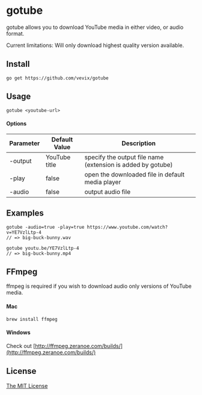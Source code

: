 # gotube

gotube allows you to download YouTube media in either video, or audio format.

Current limitations: Will only download highest quality version available.

## Install

```
go get https://github.com/vevix/gotube
```

## Usage

```
gotube <youtube-url>
```

#### Options

| Parameter | Default Value | Description |
|-----------|---------------|-------------|
| -output   | YouTube title | specify the output file name (extension is added by gotube) |
| -play     | false         | open the downloaded file in default media player |
| -audio    | false         | output audio file |

## Examples

```
gotube -audio=true -play=true https://www.youtube.com/watch?v=YE7VzlLtp-4
// => big-buck-bunny.wav

gotube youtu.be/YE7VzlLtp-4
// => big-buck-bunny.mp4
```

## FFmpeg

ffmpeg is required if you wish to download audio only versions of YouTube media.

#### Mac

`brew install ffmpeg`

#### Windows

Check out [http://ffmpeg.zeranoe.com/builds/](http://ffmpeg.zeranoe.com/builds/)

## License

[The MIT License](https://github.com/vevix/gotube/blob/master/LICENSE.md)
